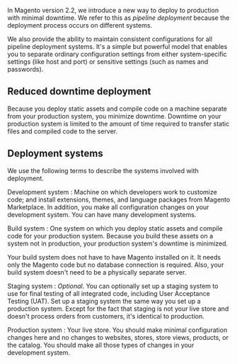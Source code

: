 <div markdown="1">

In Magento version 2.2, we introduce a new way to deploy to production with minimal downtime. We refer to this as _pipeline deployment_ because the deployment process occurs on different systems.

We also provide the ability to maintain consistent configurations for all pipeline deployment systems. It's a simple but powerful model that enables you to separate ordinary configuration settings from either system-specific settings (like host and port) or sensitive settings (such as names and passwords).

## Reduced downtime deployment

Because you deploy static assets and compile code on a machine separate from your production system, you minimize downtime. Downtime on your production system is limited to the amount of time required to transfer static files and compiled code to the server.

## Deployment systems

We use the following terms to describe the systems involved with deployment.

Development system
:	Machine on which developers work to customize code; and install extensions, themes, and language packages from Magento Marketplace. In addition, you make all configuration changes on your development system. You can have many development systems.

Build system
:	One system on which you deploy static assets and compile code for your production system. Because you build these assets on a system not in production, your production system's downtime is minimized.

Your build system does not have to have Magento installed on it. It needs only the Magento code but no database connection is required. Also, your build system doesn't need to be a physically separate server. 

Staging system
:	_Optional_. You can optionally set up a staging system to use for final testing of all integrated code, including User Acceptance Testing (UAT). Set up a staging system the same way you set up a production system. Except for the fact that staging is not your live store and doesn't process orders from customers, it's identical to production.

Production system
:	Your live store. You should make minimal configuration changes here and no changes to websites, stores, store views, products, or the catalog. You should make all those types of changes in your development system.